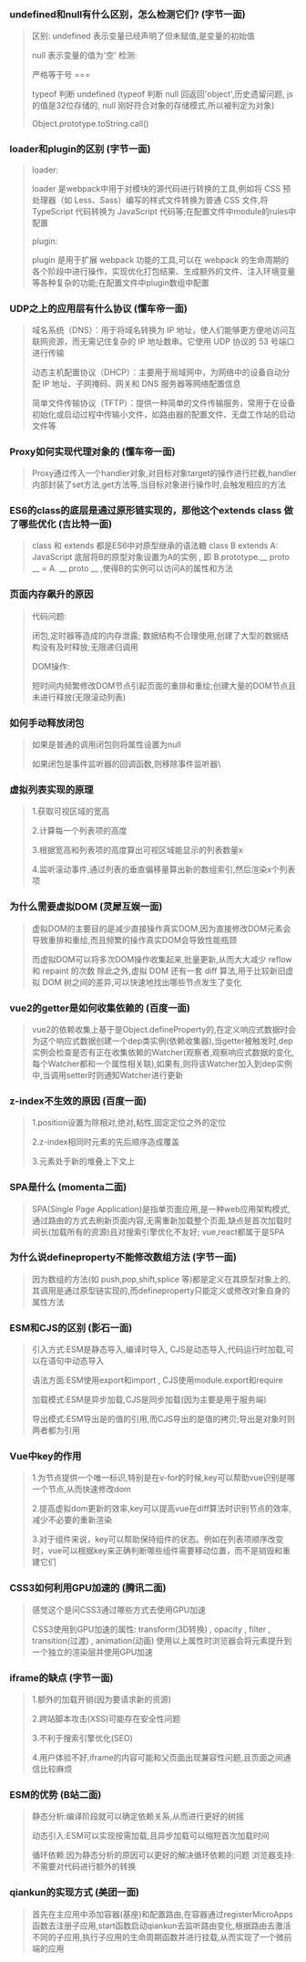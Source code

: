 ### undefined和null有什么区别，怎么检测它们? (字节一面)

> 区别:
> undefined 表示变量已经声明了但未赋值,是变量的初始值
>
> null 表示变量的值为'空'
> 检测:
>
> 严格等于号 ===
>
> typeof 判断 undefined (typeof 判断 null 回返回'object',历史遗留问题, js 的值是32位存储的, null 刚好符合对象的存储模式,所以被判定为对象)
>
> Object.prototype.toString.call()

### loader和plugin的区别 (字节一面)

> loader:
>
> loader 是webpack中用于对模块的源代码进行转换的工具,例如将 CSS 预处理器（如 Less、Sass）编写的样式文件转换为普通 CSS 文件,将 TypeScript 代码转换为 JavaScript 代码等;在配置文件中module的rules中配置
>
> plugin:
>
> plugin 是用于扩展 webpack 功能的工具,可以在 webpack 的生命周期的各个阶段中进行操作，实现优化打包结果、生成额外的文件、注入环境变量等各种复杂的功能;在配置文件中plugin数组中配置

### UDP之上的应用层有什么协议 (懂车帝一面)

> 域名系统（DNS）：用于将域名转换为 IP 地址，使人们能够更方便地访问互联网资源，而无需记住复杂的 IP 地址数串。它使用 UDP 协议的 53 号端口进行传输
>
> 动态主机配置协议（DHCP）：主要用于局域网中，为网络中的设备自动分配 IP 地址、子网掩码、网关和 DNS 服务器等网络配置信息
>
> 简单文件传输协议（TFTP）：提供一种简单的文件传输服务，常用于在设备初始化或启动过程中传输小文件，如路由器的配置文件、无盘工作站的启动文件等

### Proxy如何实现代理对象的 (懂车帝一面)

> Proxy通过传入一个handler对象,对目标对象target的操作进行拦截,handler内部封装了set方法,get方法等,当目标对象进行操作时,会触发相应的方法

### ES6的class的底层是通过原形链实现的，那他这个extends class 做了哪些优化 (吉比特一面)

> class 和 extends 都是ES6中对原型继承的语法糖
> class B extends A: JavaScript 底层将B的原型对象设置为A的实例 , 即 B.prototype.__ proto __ = A. __ proto __ ,使得B的实例可以访问A的属性和方法

### 页面内存飙升的原因

> 代码问题:
>
> 闭包,定时器等造成的内存泄露; 数据结构不合理使用,创建了大型的数据结构没有及时释放;无限递归调用
>
> DOM操作:
>
> 短时间内频繁修改DOM节点引起页面的重排和重绘;创建大量的DOM节点且未进行释放(无限滚动列表)

### 如何手动释放闭包

> 如果是普通的调用闭包则将属性设置为null
>
> 如果闭包是事件监听器的回调函数,则移除事件监听器\

### 虚拟列表实现的原理

> 1.获取可视区域的宽高
>
> 2.计算每一个列表项的高度
>
> 3.根据宽高和列表项的高度算出可视区域能显示的列表数量x
>
> 4.监听滚动事件,通过列表的垂直偏移量算出新的数组索引,然后渲染x个列表项

### 为什么需要虚拟DOM (灵犀互娱一面)

> 虚拟DOM的主要目的是减少直接操作真实DOM,因为直接修改DOM元素会导致重排和重绘,而且频繁的操作真实DOM会导致性能瓶颈
>
> 而虚拟DOM可以将多次DOM操作收集起来,批量更新,从而大大减少 reflow 和 repaint 的次数
> 除此之外,虚拟 DOM 还有一套 diff 算法,用于比较新旧虚拟 DOM 树之间的差异,可以快速地找出哪些节点发生了变化

### vue2的getter是如何收集依赖的 (百度一面)

> vue2的依赖收集上基于是Object.defineProperty的,在定义响应式数据时会为这个响应式数据创建一个dep类实例(依赖收集器),当getter被触发时,dep实例会检查是否有正在收集依赖的Watcher(观察者,观察响应式数据的变化,每个Watcher都和一个属性相关联),如果有,则将该Watcher加入到dep实例中,当调用setter时则通知Watcher进行更新

### z-index不生效的原因 (百度一面)

> 1.position设置为除相对,绝对,粘性,固定定位之外的定位
>
> 2.z-index相同时元素的先后顺序造成覆盖
>
> 3.元素处于新的堆叠上下文上

### SPA是什么 (momenta二面)

> SPA(Single Page Application)是指单页面应用,是一种web应用架构模式,通过路由的方式去刷新页面内容,无需重新加载整个页面,缺点是首次加载时间长(加载所有的资源)且对搜索引擎优化不友好; vue,react都属于是SPA

### 为什么说defineproperty不能修改数组方法 (字节一面)

> 因为数组的方法(如 push,pop,shift,splice 等)都是定义在其原型对象上的,其调用是通过原型链实现的,而defineproperty只能定义或修改对象自身的属性方法

### ESM和CJS的区别 (影石一面)

> 引入方式:ESM是静态导入,编译时导入, CJS是动态导入,代码运行时加载,可以在语句中动态导入
>
> 语法方面:ESM使用export和import , CJS使用module.export和require
>
> 加载模式:ESM是异步加载,CJS是同步加载(因为主要是用于服务端)
>
> 导出模式:ESM导出是的值的引用,而CJS导出的是值的拷贝;导出是对象时则两者都为引用

### Vue中key的作用

> 1.为节点提供一个唯一标识,特别是在v-for的时候,key可以帮助vue识别是哪一个节点,从而快速修改dom
>
> 2.提高虚拟dom更新的效率,key可以提高vue在diff算法时识别节点的效率,减少不必要的重新渲染
>
> 3.对于组件来说，key可以帮助保持组件的状态。例如在列表项顺序改变时，vue可以根据key来正确判断哪些组件需要移动位置，而不是销毁和重建它们

### CSS3如何利用GPU加速的 (腾讯二面)

> 感觉这个是问CSS3通过哪些方式去使用GPU加速
>
> CSS3使用到GPU加速的属性: transform(3D转换) , opacity , filter , transition(过渡) , animation(动画)
> 使用以上属性时浏览器会将元素提升到一个独立的渲染层并使用GPU加速

### iframe的缺点 (字节一面)

> 1.额外的加载开销(因为要请求新的资源)
>
> 2.跨站脚本攻击(XSS)可能存在安全性问题
>
> 3.不利于搜索引擎优化(SEO)
>
> 4.用户体验不好,iframe的内容可能和父页面出现兼容性问题,且页面之间通信比较麻烦

### ESM的优势 (B站二面)

> 静态分析:编译阶段就可以确定依赖关系,从而进行更好的树摇
>
> 动态引入:ESM可以实现按需加载,且异步加载可以缩短首次加载时间
>
> 循环依赖:因为静态分析的原因可以更好的解决循环依赖的问题
> 浏览器支持:不需要对代码进行额外的转换

### qiankun的实现方式 (美团一面)

> 首先在主应用中添加容器(基座)和配置路由,在容器通过registerMicroApps函数去注册子应用,start函数启动qiankun去监听路由变化,根据路由去激活不同的子应用,执行子应用的生命周期函数并进行挂载,从而实现了一个微前端的应用
